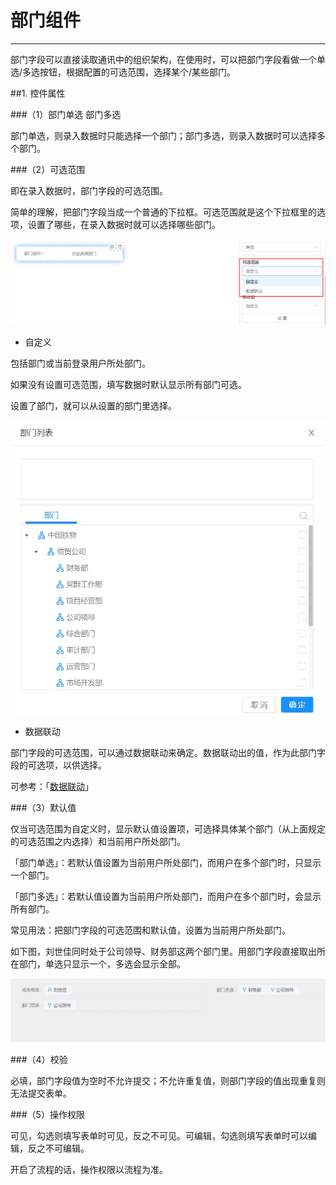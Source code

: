 # 部门组件
***
部门字段可以直接读取通讯中的组织架构，在使用时，可以把部门字段看做一个单选/多选按钮，根据配置的可选范围，选择某个/某些部门。

##1. 控件属性

###（1）部门单选 部门多选

部门单选，则录入数据时只能选择一个部门；部门多选，则录入数据时可以选择多个部门。

###（2）可选范围

即在录入数据时，部门字段的可选范围。

简单的理解，把部门字段当成一个普通的下拉框。可选范围就是这个下拉框里的选项，设置了哪些，在录入数据时就可以选择哪些部门。

![部门组件1][部门组件1]

* 自定义

包括部门或当前登录用户所处部门。

如果没有设置可选范围，填写数据时默认显示所有部门可选。

设置了部门，就可以从设置的部门里选择。

![部门组件2][部门组件2]

* 数据联动

部门字段的可选范围，可以通过数据联动来确定。数据联动出的值，作为此部门字段的可选项，以供选择。

可参考：「[数据联动][数据联动]」

###（3）默认值

仅当可选范围为自定义时，显示默认值设置项，可选择具体某个部门（从上面规定的可选范围之内选择）和当前用户所处部门。

「部门单选」：若默认值设置为当前用户所处部门，而用户在多个部门时，只显示一个部门。

「部门多选」：若默认值设置为当前用户所处部门，而用户在多个部门时，会显示所有部门。

常见用法：把部门字段的可选范围和默认值，设置为当前用户所处部门。

如下图，刘世佳同时处于公司领导、财务部这两个部门里。用部门字段直接取出所在部门，单选只显示一个，多选会显示全部。

![部门组件3][部门组件3]

###（4）校验

必填，部门字段值为空时不允许提交；不允许重复值，则部门字段的值出现重复则无法提交表单。

###（5）操作权限

可见，勾选则填写表单时可见，反之不可见。可编辑，勾选则填写表单时可以编辑，反之不可编辑。

开启了流程的话，操作权限以流程为准。



[部门组件1]:..\assets\设计页面\部门组件1.jpg
[部门组件2]:..\assets\设计页面\部门组件2.jpg
[数据联动]:.\数据联动.html
[部门组件3]:..\assets\设计页面\部门组件3.jpg